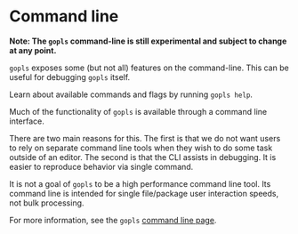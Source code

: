 # Command line

**Note: The `gopls` command-line is still experimental and subject to change at any point.**

`gopls` exposes some (but not all) features on the command-line. This can be useful for debugging `gopls` itself.

<!--TODO(rstambler): Generate this file.-->

Learn about available commands and flags by running `gopls help`.

Much of the functionality of `gopls` is available through a command line interface.

There are two main reasons for this. The first is that we do not want users to rely on separate command line tools when they wish to do some task outside of an editor. The second is that the CLI assists in debugging. It is easier to reproduce behavior via single command.

It is not a goal of `gopls` to be a high performance command line tool. Its command line is intended for single file/package user interaction speeds, not bulk processing.

For more information, see the `gopls` [command line page](command-line.md).
